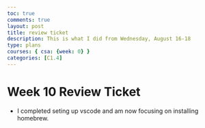 ```yaml
---
toc: true
comments: true
layout: post
title: review ticket
description: This is what I did from Wednesday, August 16-18
type: plans
courses: { csa: {week: 0} }
categories: [C1.4]
--- 
```

# Week 10 Review Ticket 
- I completed seting up vscode and am now focusing on installing homebrew. 